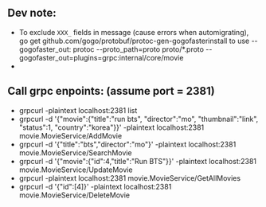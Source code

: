 ## Dev note:

- To exclude `XXX_` fields in message (cause errors when automigrating), go get github.com/gogo/protobuf/protoc-gen-gogofasterinstall to use --gogofaster_out:
  protoc --proto_path=proto proto/*.proto --gogofaster_out=plugins=grpc:internal/core/movie
-

## Call grpc enpoints: (assume port = 2381)

- grpcurl  -plaintext localhost:2381 list
- grpcurl -d '{"movie":{"title":"run bts", "director":"mo", "thumbnail":"link", "status":1, "country":"korea"}}' -plaintext localhost:2381 movie.MovieService/AddMovie
- grpcurl -d '{"title":"bts","director":"mo"}' -plaintext localhost:2381 movie.MovieService/SearchMovie
- grpcurl -d '{"movie":{"id":4,"title":"Run BTS"}}' -plaintext localhost:2381 movie.MovieService/UpdateMovie
- grpcurl -plaintext localhost:2381 movie.MovieService/GetAllMovies
- grpcurl -d '{"id":[4]}' -plaintext localhost:2381 movie.MovieService/DeleteMovie
